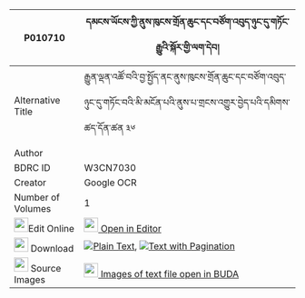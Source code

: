 |P010710|དམངས་ཡོངས་ཀྱི་ནུས་ཁུངས་གྲོན་ཆུང་དང་བཙོག་འབུད་ཉུང་དུ་གཏོང་རྒྱུའི་སྐོར་གྱི་ལག་དེབ། 
| --- | --- 
|Alternative Title |རྒྱུན་ལྡན་འཚོ་བའི་བྱ་སྤྱོད་ནང་ནུས་ཁུངས་གྲོན་ཆུང་དང་བཙོག་འབུད་ཉུང་དུ་གཏོང་བའི་མི་མངོན་པའི་ནུས་པ་གྲངས་འགྱུར་བྱེད་པའི་དམིགས་ཚད་དོན་ཚན ༣༦
|Author | 
|BDRC ID | W3CN7030
|Creator | Google OCR
|Number of Volumes| 1
|<img width="25" src="https://img.icons8.com/color/25/000000/edit-property.png">Edit Online| [<img width="25" src="https://avatars.githubusercontent.com/u/45091458?s=200&v=4"> Open in Editor](http://editor.openpecha.org/P010710)
|<img width="25" src="https://img.icons8.com/fluent/48/000000/download-2.png"/>  Download | [![](https://img.icons8.com/color/20/000000/txt.png)Plain Text](https://github.com/Openpecha/P010710/releases/download/v1/mang_yong_kyi_nu_khung_dronchu_plain_P010710.zip), [![](https://img.icons8.com/color/20/000000/txt.png)Text with Pagination](https://github.com/Openpecha/P010710/releases/download/v1/mang_yong_kyi_nu_khung_dronchu_pages_P010710.zip)
|<img width="25" src="https://img.icons8.com/plasticine/100/000000/pictures-folder.png"/>  Source Images | [<img width="25" src="https://library.bdrc.io/icons/BUDA-small.svg"> Images of text file open in BUDA](https://library.bdrc.io/show/bdr:W3CN7030)